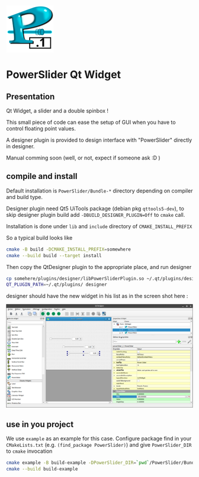 ![alt text][logo]

# PowerSlider Qt Widget

## Presentation

Qt Widget, a slider and a double spinbox !

This small piece of code can ease the setup of GUI when you have to control floating point values.

A designer plugin is provided to design interface with "PowerSlider" directly in designer.

Manual comming soon (well, or not, expect if someone ask :D )

## compile and install

Default installation is `PowerSlider/Bundle-*` directory depending on compiler and build type.

Designer plugin need Qt5 UiTools package (debian pkg `qttools5-dev`),
to skip designer plugin build add `-DBUILD_DESIGNER_PLUGIN=Off` to `cmake` call.

Installation is done under `lib` and `include` directory of `CMAKE_INSTALL_PREFIX`

So a typical build looks like

```sh
cmake -B build -DCMAKE_INSTALL_PREFIX=somewhere
cmake --build build --target install
```

Then copy the QtDesigner plugin to the appropriate place, and run designer

```sh
cp somehere/plugins/designer/libPowerSliderPlugin.so ~/.qt/plugins/designer/
QT_PLUGIN_PATH=~/.qt/plugins/ designer
```

designer should have the new widget in his list as in the screen shot here :

![alt text][designer]

[designer]: ./doc/designer.png "designer screenshot"
[logo]: ./assets/icon.svg "PowerSlider logo"

## use in you project

We use `example` as an example for this case.
Configure package find in your `CMakeLists.txt` (e.g. `(find_package PowerSlider)`)
and give `PowerSlider_DIR` to `cmake` invocation

```sh
cmake example -B build-example -DPowerSlider_DIR=`pwd`/PowerSlider/Bundle-GNU-Release/lib/cmake/PowerSlider
cmake --build build-example
```
